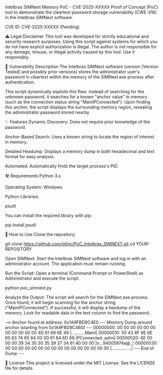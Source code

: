 Intelbras SIMNext Memory PoC - CVE-2025-XXXXX
Proof of Concept (PoC) tool to demonstrate the cleartext password storage vulnerability (CWE-316) in the Intelbras SIMNext software.

CVE ID: CVE-2025-XXXXX (Pending)

⚠️ Legal Disclaimer
This tool was developed for strictly educational and security research purposes. Using this script against systems for which you do not have explicit authorization is illegal. The author is not responsible for any damage, misuse, or illegal activity caused by this tool. Use it responsibly.

📖 Vulnerability Description
The Intelbras SIMNext software (version [Version Tested] and possibly prior versions) stores the administrator user's password in cleartext within the memory of the SIMNext.exe process after authentication.

This script dynamically exploits this flaw: instead of searching for the unknown password, it searches for a known "anchor value" in memory (such as the connection status string "MainIPConnected"). Upon finding this anchor, the script displays the surrounding memory region, revealing the administrator password stored nearby.

✨ Features
Dynamic Discovery: Does not require prior knowledge of the password.

Anchor-Based Search: Uses a known string to locate the region of interest in memory.

Detailed Hexdump: Displays a memory dump in both hexadecimal and text format for easy analysis.

Automated: Automatically finds the target process's PID.

🛠️ Requirements
Python 3.x

Operating System: Windows

Python Libraries:

psutil

You can install the required library with pip:

pip install psutil

🚀 How to Use
Clone the repository:

git clone https://github.com/g0nc/PoC_Intelbras_SIMNEXT.git
cd YOUR-REPOSITORY

Open SIMNext: Start the Intelbras SIMNext software and log in with an administrator account. The application must remain running.

Run the Script: Open a terminal (Command Prompt or PowerShell) as Administrator and execute the script.

python poc_simnext.py

Analyze the Output: The script will search for the SIMNext.exe process. Once found, it will begin scanning for the anchor string ("MainIPConnected"). If successful, it will display a hexdump of the memory. Look for readable data in the text column to find the password.

--> Anchor found at address: 0x1A9FBD9C4E0
--- Memory Dump around anchor (starting from 0x1A9FBD9C460) ---
00000000:   00 00 00 00 00 00 00 00  00 00 00 4D 61 69 6E 49 |...........MainI|
00000010:   50 43 6F 6E 6E 65 63 74  65 64 00 00 61 64 6D 69 |PConnected..admi|
00000020:   6E 00 00 00 39 34 30 30  35 39 37 34 61 40 00 00 |n...94005974a@..|
00000030:   00 00 00 00 00 00 00 00  00 00 00 00 00 00 00 00 |................|
--- End of Dump ---

📄 License
This project is licensed under the MIT License. See the LICENSE file for details.
